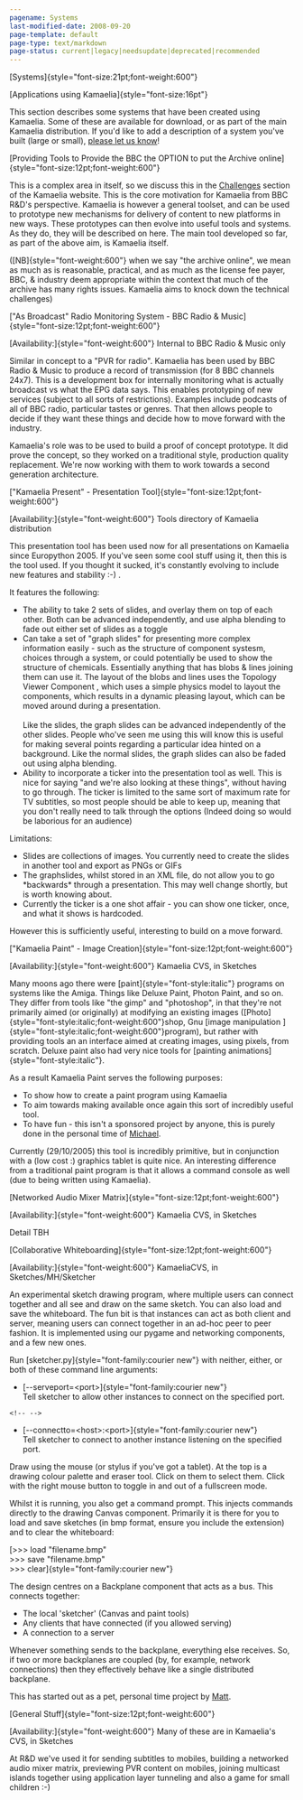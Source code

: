 ```yaml
---
pagename: Systems
last-modified-date: 2008-09-20
page-template: default
page-type: text/markdown
page-status: current|legacy|needsupdate|deprecated|recommended
---
```

[Systems]{style="font-size:21pt;font-weight:600"}

[Applications using Kamaelia]{style="font-size:16pt"}

This section describes some systems that have been created using
Kamaelia. Some of these are available for download, or as part of the
main Kamaelia distribution. If you\'d like to add a description of a
system you\'ve built (large or small), [please let us
know](/Contact.html)!

[Providing Tools to Provide the BBC the OPTION to put the Archive
online]{style="font-size:12pt;font-weight:600"}

This is a complex area in itself, so we discuss this in the
[Challenges](/Challenges/) section of the Kamaelia website. This is the
core motivation for Kamaelia from BBC R&D\'s perspective. Kamaelia is
however a general toolset, and can be used to prototype new mechanisms
for delivery of content to new platforms in new ways. These prototypes
can then evolve into useful tools and systems. As they do, they will be
described on here. The main tool developed so far, as part of the above
aim, is Kamaelia itself.

([NB]{style="font-weight:600"} when we say \"the archive online\", we
mean as much as is reasonable, practical, and as much as the license fee
payer, BBC, & industry deem appropriate within the context that much of
the archive has many rights issues. Kamaelia aims to knock down the
technical challenges)

[\"As Broadcast\" Radio Monitoring System - BBC Radio &
Music]{style="font-size:12pt;font-weight:600"}

[Availability:]{style="font-weight:600"} Internal to BBC Radio & Music
only

Similar in concept to a \"PVR for radio\". Kamaelia has been used by BBC
Radio & Music to produce a record of transmission (for 8 BBC channels
24x7). This is a development box for internally monitoring what is
actually broadcast vs what the EPG data says. This enables prototyping
of new services (subject to all sorts of restrictions). Examples include
podcasts of all of BBC radio, particular tastes or genres. That then
allows people to decide if they want these things and decide how to move
forward with the industry.

Kamaelia\'s role was to be used to build a proof of concept prototype.
It did prove the concept, so they worked on a traditional style,
production quality replacement. We\'re now working with them to work
towards a second generation architecture.

[\"Kamaelia Present\" - Presentation
Tool]{style="font-size:12pt;font-weight:600"}

[Availability:]{style="font-weight:600"} Tools directory of Kamaelia
distribution

This presentation tool has been used now for all presentations on
Kamaelia since Europython 2005. If you\'ve seen some cool stuff using
it, then this is the tool used. If you thought it sucked, it\'s
constantly evolving to include new features and stability :-) .

It features the following:

-   The ability to take 2 sets of slides, and overlay them on top of
    each other. Both can be advanced independently, and use alpha
    blending to fade out either set of slides as a toggle
-   Can take a set of \"graph slides\" for presenting more complex
    information easily - such as the structure of component systesm,
    choices through a system, or could potentially be used to show the
    structure of chemicals. Essentially anything that has blobs & lines
    joining them can use it. The layout of the blobs and lines uses the
    Topology Viewer Component , which uses a simple physics model to
    layout the components, which results in a dynamic pleasing layout,
    which can be moved around during a presentation.\
    \
    Like the slides, the graph slides can be advanced independently of
    the other slides. People who\'ve seen me using this will know this
    is useful for making several points regarding a particular idea
    hinted on a background. Like the normal slides, the graph slides can
    also be faded out using alpha blending.
-   Ability to incorporate a ticker into the presentation tool as well.
    This is nice for saying \"and we\'re also looking at these things\",
    without having to go through. The ticker is limited to the same sort
    of maximum rate for TV subtitles, so most people should be able to
    keep up, meaning that you don\'t really need to talk through the
    options (Indeed doing so would be laborious for an audience)

Limitations:

-   Slides are collections of images. You currently need to create the
    slides in another tool and export as PNGs or GIFs
-   The graphslides, whilst stored in an XML file, do not allow you to
    go \*backwards\* through a presentation. This may well change
    shortly, but is worth knowing about.
-   Currently the ticker is a one shot affair - you can show one ticker,
    once, and what it shows is hardcoded.

However this is sufficiently useful, interesting to build on a move
forward.

[\"Kamaelia Paint\" - Image
Creation]{style="font-size:12pt;font-weight:600"}

[Availability:]{style="font-weight:600"} Kamaelia CVS, in Sketches

Many moons ago there were [paint]{style="font-style:italic"} programs on
systems like the Amiga. Things like Deluxe Paint, Photon Paint, and so
on. They differ from tools like \"the gimp\" and \"photoshop\", in that
they\'re not primarily aimed (or originally) at modifying an existing
images ([Photo]{style="font-style:italic;font-weight:600"}shop, Gnu
[image manipulation
]{style="font-style:italic;font-weight:600"}program), but rather with
providing tools an an interface aimed at creating images, using pixels,
from scratch. Deluxe paint also had very nice tools for [painting
animations]{style="font-style:italic"}.

As a result Kamaelia Paint serves the following purposes:

-   To show how to create a paint program using Kamaelia
-   To aim towards making available once again this sort of incredibly
    useful tool.
-   To have fun - this isn\'t a sponsored project by anyone, this is
    purely done in the personal time of [Michael](Michael.html).

Currently (29/10/2005) this tool is incredibly primitive, but in
conjunction with a (low cost :) graphics tablet is quite nice. An
interesting difference from a traditional paint program is that it
allows a command console as well (due to being written using Kamaelia).

[Networked Audio Mixer Matrix]{style="font-size:12pt;font-weight:600"}

[Availability:]{style="font-weight:600"} Kamaelia CVS, in Sketches

Detail TBH

[Collaborative Whiteboarding]{style="font-size:12pt;font-weight:600"}

[Availability:]{style="font-weight:600"} KamaeliaCVS, in
Sketches/MH/Sketcher

An experimental sketch drawing program, where multiple users can connect
together and all see and draw on the same sketch. You can also load and
save the whiteboard. The fun bit is that instances can act as both
client and server, meaning users can connect together in an ad-hoc peer
to peer fashion. It is implemented using our pygame and networking
components, and a few new ones.

Run [sketcher.py]{style="font-family:courier new"} with neither, either,
or both of these command line arguments:

-   [\--serveport=\<port\>]{style="font-family:courier new"}\
    Tell sketcher to allow other instances to connect on the specified
    port.

```{=html}
<!-- -->
```
-   [\--connectto=\<host\>:\<port\>]{style="font-family:courier new"}\
    Tell sketcher to connect to another instance listening on the
    specified port.

Draw using the mouse (or stylus if you\'ve got a tablet). At the top is
a drawing colour palette and eraser tool. Click on them to select them.
Click with the right mouse button to toggle in and out of a fullscreen
mode.

Whilst it is running, you also get a command prompt. This injects
commands directly to the drawing Canvas component. Primarily it is there
for you to load and save sketches (in bmp format, ensure you include the
extension) and to clear the whiteboard:

[\>\>\> load \"filename.bmp\"\
\>\>\> save \"filename.bmp\"\
\>\>\> clear]{style="font-family:courier new"}

The design centres on a Backplane component that acts as a bus. This
connects together:

-   The local \'sketcher\' (Canvas and paint tools)
-   Any clients that have connected (if you allowed serving)
-   A connection to a server

Whenever something sends to the backplane, everything else receives. So,
if two or more backplanes are coupled (by, for example, network
connections) then they effectively behave like a single distributed
backplane.

This has started out as a pet, personal time project by
[Matt](Matt.html).

[General Stuff]{style="font-size:12pt;font-weight:600"}

[Availability:]{style="font-weight:600"} Many of these are in
Kamaelia\'s CVS, in Sketches

At R&D we\'ve used it for sending subtitles to mobiles, building a
networked audio mixer matrix, previewing PVR content on mobiles, joining
multicast islands together using application layer tunneling and also a
game for small children :-)
